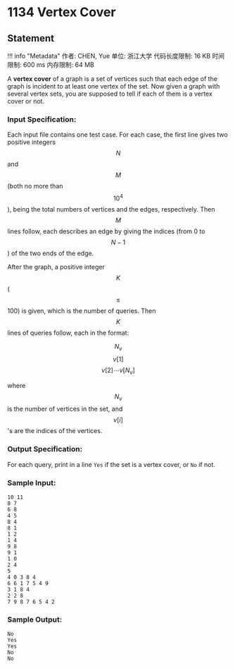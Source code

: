 
# 1134 Vertex Cover

## Statement

!!! info "Metadata"
    作者: CHEN, Yue
    单位: 浙江大学
    代码长度限制: 16 KB
    时间限制: 600 ms
    内存限制: 64 MB

A **vertex cover** of a graph is a set of vertices such that each edge of the graph is incident to at least one vertex of the set. Now given a graph with several vertex sets, you are supposed to tell if each of them is a vertex cover or not.

### Input Specification:

Each input file contains one test case. For each case, the first line gives two positive integers $$N$$ and $$M$$ (both no more than $$10^4$$), being the total numbers of vertices and the edges, respectively. Then $$M$$ lines follow, each describes an edge by giving the indices (from 0 to $$N-1$$) of the two ends of the edge.

After the graph, a positive integer $$K$$ ($$\le$$ 100) is given, which is the number of queries. Then $$K$$ lines of queries follow, each in the format:

$$N_v$$ $$v[1]$$ $$v[2] \cdots v[N_v]$$

where $$N_v$$ is the number of vertices in the set, and $$v[i]$$'s are the indices of the vertices.

### Output Specification:

For each query, print in a line `Yes` if the set is a vertex cover, or `No` if not.

### Sample Input:
```plaintext
10 11
8 7
6 8
4 5
8 4
8 1
1 2
1 4
9 8
9 1
1 0
2 4
5
4 0 3 8 4
6 6 1 7 5 4 9
3 1 8 4
2 2 8
7 9 8 7 6 5 4 2
```

### Sample Output:
```plaintext
No
Yes
Yes
No
No
```


